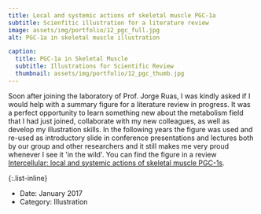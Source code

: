 ```yaml
---
title: Local and systemic actions of skeletal muscle PGC-1a
subtitle: Scienfitic illustration for a literature review
image: assets/img/portfolio/12_pgc_full.jpg
alt: PGC-1a in skeletal muscle illustration

caption:
  title: PGC-1a in Skeletal Muscle
  subtitle: Illustrations for Scientific Review
  thumbnail: assets/img/portfolio/12_pgc_thumb.jpg
---
```


Soon after joining the laboratory of Prof. Jorge Ruas, I was kindly asked if I would help with a summary figure for a literature review in progress. It was a perfect opportunity to learn something new about the metabolism field that I had just joined, collaborate with my new colleagues, as well as develop my illustration skills. In the following years the figure was used and re-used as introductory slide in conference presentations and lectures both by our group and other researchers and it still makes me very proud whenever I see it 'in the wild'. You can find the figure in a review [Intercellular: local and systemic actions of skeletal muscle PGC-1s](https://www.sciencedirect.com/science/article/pii/S1043276015000673).

{:.list-inline}
- Date: January 2017
- Category: Illustration